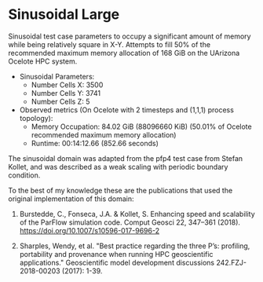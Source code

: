 # Sinusoidal Large
Sinusoidal test case parameters to occupy a significant amount of memory while
being relatively square in X-Y.
Attempts to fill 50% of the recommended maximum memory allocation of 168 GiB on
the UArizona Ocelote HPC system.

* Sinusoidal Parameters:
  + Number Cells X: 3500
  + Number Cells Y: 3741
  + Number Cells Z: 5
* Observed metrics (On Ocelote with 2 timesteps and (1,1,1) process topology):
  + Memory Occupation: 84.02 GiB (88096660 KiB) (50.01% of Ocelote recommended
    maximum memory allocation)
  + Runtime: 00:14:12.66 (852.66 seconds)

The sinusoidal domain was adapted from the pfp4 test case from Stefan Kollet,
and was described as a weak scaling with periodic boundary condition.

To the best of my knowledge these are the publications that used the original
implementation of this domain:
1. Burstedde, C., Fonseca, J.A. & Kollet, S. Enhancing speed and scalability of
   the ParFlow simulation code. Comput Geosci 22, 347–361 (2018).
   https://doi.org/10.1007/s10596-017-9696-2

2. Sharples, Wendy, et al. "Best practice regarding the three P’s: profiling,
   portability and provenance when running HPC geoscientific applications."
   Geoscientific model development discussions 242.FZJ-2018-00203 (2017): 1-39.

